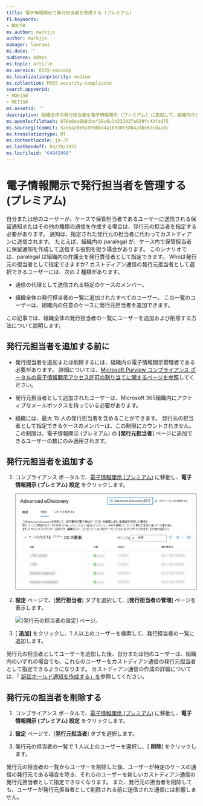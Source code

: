 ```yaml
---
title: 電子情報開示で発行担当者を管理する (プレミアム)
f1.keywords:
- NOCSH
ms.author: markjjo
author: markjjo
manager: laurawi
ms.date: ''
audience: Admin
ms.topic: article
ms.service: O365-seccomp
ms.localizationpriority: medium
ms.collection: M365-security-compliance
search.appverid:
- MOE150
- MET150
ms.assetid: ''
description: 組織全体の発行担当者を電子情報開示 (プレミアム) に追加して、組織内の任意のケースで任意の親権通信に追加できます。
ms.openlocfilehash: 076e6ea8b8dbef18c6c34221937a039fc43fad75
ms.sourcegitcommit: 52eea2b65c0598ba4a1b930c58b42dbe62cdaadc
ms.translationtype: MT
ms.contentlocale: ja-JP
ms.lasthandoff: 04/19/2022
ms.locfileid: "64942999"
---
```

# <a name="manage-issuing-officers-in-ediscovery-premium"></a>電子情報開示で発行担当者を管理する (プレミアム)

自分または他のユーザーが、ケースで保管担当者であるユーザーに送信される保留通知またはその他の種類の通信を作成する場合は、発行元の担当者を指定する必要があります。 通知は、指定された発行元の担当者に代わってカストディアンに送信されます。 たとえば、組織内の paralegal が、ケース内で保管担当者に保留通知を作成して送信する役割を担う場合があります。 このシナリオでは、paralegal は組織内の弁護士を発行責任者として指定できます。 Whoは発行元の担当者として指定できますか? カストディアン通信の発行元担当者として選択できるユーザーには、次の 2 種類があります。

- 通信の代理として送信される特定のケースのメンバー。

- 組織全体の発行担当者の一覧に追加されたすべてのユーザー。 この一覧のユーザーは、組織内の任意のケースに発行元担当者を追加できます。

この記事では、組織全体の発行担当者の一覧にユーザーを追加および削除する方法について説明します。

## <a name="before-you-add-an-issuing-officer"></a>発行元担当者を追加する前に

- 発行担当者を追加または削除するには、組織内の電子情報開示管理者である必要があります。 詳細については、[Microsoft Purview コンプライアンス ポータルの電子情報開示アクセス許可の割り当てに関するページを参照](assign-ediscovery-permissions.md)してください。  

- 発行元担当者として追加されたユーザーは、Microsoft 365組織内にアクティブなメールボックスを持っている必要があります。

- 組織には、最大 15 人の発行担当者を含めることができます。 発行元の担当者として指定できるケースのメンバーは、この制限にカウントされません。 この制限は、電子情報開示 (プレミアム) の **[発行元担当者**] ページに追加できるユーザーの数にのみ適用されます。

## <a name="add-an-issuing-officer"></a>発行元担当者を追加する

1. コンプライアンス ポータルで、[電子情報開示 (プレミアム)](https://go.microsoft.com/fwlink/p/?linkid=2173764) に移動し、**電子情報開示 (プレミアム) 設定** をクリックします。

   ![電子情報開示 (プレミアム) 設定を選択する](..\media\HistoricalVersions1.png)

2. **設定** ページで、[**発行担当者**] タブを選択して、[**発行担当者の管理**] ページを表示します。

   ![[発行元の担当者の設定] ページ。](..\media\AeDIssuingOfficers1.png)

3. [ **追加]** をクリックし、1 人以上のユーザーを検索して、発行担当者の一覧に追加します。

発行元の担当者としてユーザーを追加した後、自分または他のユーザーは、組織内のいずれの場合でも、これらのユーザーをカストディアン通信の発行元担当者として指定できるようになります。 カストディアン通信の作成の詳細については、「 [訴訟ホールド通知を作成する」を](create-hold-notification.md)参照してください。

## <a name="remove-an-issuing-officer"></a>発行元の担当者を削除する

1. コンプライアンス ポータルで、[電子情報開示 (プレミアム)](https://go.microsoft.com/fwlink/p/?linkid=2173764) に移動し、**電子情報開示 (プレミアム) 設定** をクリックします。

2. **設定** ページで、[**発行元担当者**] タブを選択します。

3. 発行元の担当者の一覧で 1 人以上のユーザーを選択し、[ **削除**] をクリックします。

発行元の担当者の一覧からユーザーを削除した後、ユーザーが特定のケースの通信の発行元である場合を除き、それらのユーザーを新しいカストディアン通信の発行元担当者として指定できなくなります。 また、発行元の担当者を削除しても、ユーザーが発行元担当者として削除される前に送信された通信には影響しません。
